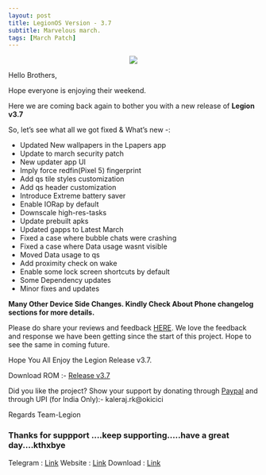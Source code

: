 ```yaml
---
layout: post
title: LegionOS Version - 3.7
subtitle: Marvelous march.
tags: [March Patch]
---
```


<p align="center">
<img  src="https://i.imgur.com/6qCMrc2.png">
</p>

Hello Brothers,

Hope everyone is enjoying their weekend. 

Here we are coming back again to bother you with a new release of **Legion v3.7**

So, let’s see what all we got fixed & What’s new -:

* <span class="color-red"> Updated New wallpapers in the Lpapers app </span>
* <span class="color-red"> Update to march security patch </span>
* <span class="color-red"> New updater app UI </span>
* <span class="color-red"> Imply force redfin(Pixel 5) fingerprint </span>
* <span class="color-red"> Add qs tile styles customization </span>
* <span class="color-red"> Add qs header customization </span>
* <span class="color-red"> Introduce Extreme battery saver </span>
* <span class="color-red"> Enable IORap by default </span>
* <span class="color-red"> Downscale high-res-tasks </span>
* <span class="color-red"> Update prebuilt apks </span>
* <span class="color-red"> Updated gapps to Latest March </span>
* <span class="color-red"> Fixed a case where bubble chats were crashing </span>
* <span class="color-red"> Fixed a case where Data usage wasnt visible </span>
* <span class="color-red"> Moved Data usage to qs </span>
* <span class="color-red"> Add proximity check on wake </span>
* <span class="color-red"> Enable some lock screen shortcuts by default </span>
* <span class="color-red"> Some Dependency updates </span>
* <span class="color-red"> Minor fixes and updates </span>

**Many Other Device Side Changes. Kindly Check About Phone changelog sections for more details.**


Please do share your reviews and feedback [HERE](https://sourceforge.net/projects/legionrom/reviews). We love the feedback and response we have been getting since the start of this project. Hope to see the same in coming future.

Hope You All Enjoy the Legion Release v3.7.

Download ROM :- [Release v3.7](https://sourceforge.net/projects/legionrom/files) 

Did you like the project? Show your support by donating through [Paypal](https://paypal.me/rajkale99) and  through UPI (for India Only):- kaleraj.rk@okicici

Regards
Team-Legion


### Thanks for suppport ....keep supporting.....have a great day....kthxbye

Telegram  : [Link](https://t.me/legionos)
Website    : [Link](https://legionos.org/)
Download : [Link](https://legionos.org/download.html)
